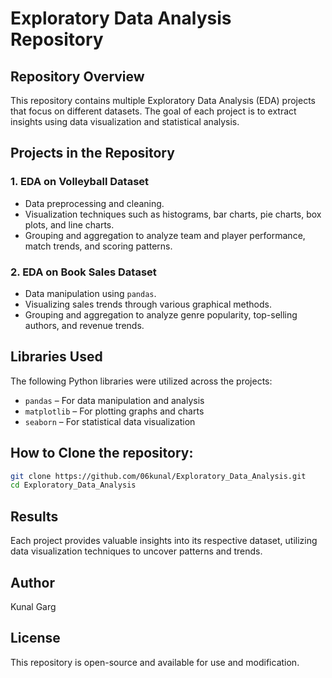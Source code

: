 # Exploratory Data Analysis Repository

## Repository Overview
This repository contains multiple Exploratory Data Analysis (EDA) projects that focus on different datasets. The goal of each project is to extract insights using data visualization and statistical analysis.

## Projects in the Repository
### 1. EDA on Volleyball Dataset
  - Data preprocessing and cleaning.
  - Visualization techniques such as histograms, bar charts, pie charts, box plots, and line charts.
  - Grouping and aggregation to analyze team and player performance, match trends, and scoring patterns.

### 2. EDA on Book Sales Dataset
  - Data manipulation using `pandas`.
  - Visualizing sales trends through various graphical methods.
  - Grouping and aggregation to analyze genre popularity, top-selling authors, and revenue trends.

## Libraries Used
The following Python libraries were utilized across the projects:
- `pandas` – For data manipulation and analysis
- `matplotlib` – For plotting graphs and charts
- `seaborn` – For statistical data visualization

## How to Clone the repository:
   ```bash
   git clone https://github.com/06kunal/Exploratory_Data_Analysis.git
   cd Exploratory_Data_Analysis
   ```

## Results
Each project provides valuable insights into its respective dataset, utilizing data visualization techniques to uncover patterns and trends.

## Author
Kunal Garg

## License
This repository is open-source and available for use and modification.

